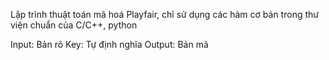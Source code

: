 Lập trình thuật toán mã hoá Playfair, chỉ sử dụng các hàm cơ bản trong thư viện chuẩn của C/C++, python 

Input: Bản rõ 
Key: Tự định nghĩa 
Output: Bản mã 
